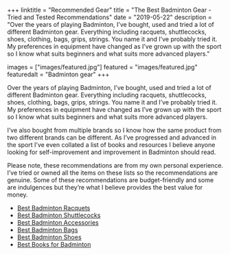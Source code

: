 +++
linktitle = "Recommended Gear"
title = "The Best Badminton Gear - Tried and Tested Recommendations"
date = "2019-05-22"
description = "Over the years of playing Badminton, I’ve bought, used and tried a lot of different Badminton gear. Everything including racquets, shuttlecocks, shoes, clothing, bags, grips, strings. You name it and I’ve probably tried it. My preferences in equipment have changed as I’ve grown up with the sport so I know what suits beginners and what suits more advanced players."

images = ["images/featured.jpg"]
featured = "images/featured.jpg"
featuredalt = "Badminton gear"
+++

Over the years of playing Badminton, I’ve bought, used and tried a lot of different Badminton gear. Everything including racquets, shuttlecocks, shoes, clothing, bags, grips, strings. You name it and I’ve probably tried it. My preferences in equipment have changed as I’ve grown up with the sport so I know what suits beginners and what suits more advanced players.

I’ve also bought from multiple brands so I know how the same product from two different brands can be different. As I’ve progressed and advanced in the sport I’ve even collated a list of books and resources I believe anyone looking for self-improvement and improvement in Badminton should read.

Please note, these recommendations are from my own personal experience. I’ve tried or owned all the items on these lists so the recommendations are genuine. Some of these recommendations are budget-friendly and some are indulgences but they’re what I believe provides the best value for money.

- [Best Badminton Racquets](best-badminton-racquets)
- [Best Badminton Shuttlecocks](best-shuttlecocks)
- [Best Badminton Accessories](best-badminton-accessories)
- [Best Badminton Bags](best-badminton-bags)
- [Best Badminton Shoes](best-badminton-shoes)
- [Best Books for Badminton](best-badminton-books)
